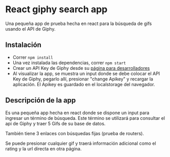 # React giphy search app

Una pequeña app de prueba hecha en react para la búsqueda de gifs usando el API de Giphy.

## Instalación

- Correr `npm install` 
- Una vez instalada las dependencias, correr `npm start`
- Crear un API Key de Giphy desde su [página para desarrolladores](https://developers.giphy.com/)
- Al visualizar la app, se muestra un input donde se debe colocar el API Key de Giphy, pegarlo allí, presionar "change Apikey" y recargar la aplicación. El Apikey es guardado en el localstorage del navegador.

## Descripción de la app

Es una pequeña app hecha en react donde se dispone un input para ingresar un término de búsqueda. Este término se utilizará para consultar el api de Giphy y traer 5 Gifs de su base de datos.

También tiene 3 enlaces con búsquedas fijas (prueba de routers).

Se puede presionar cualquier gif y traerá información adicional como el rating y la url directa en otra página.
